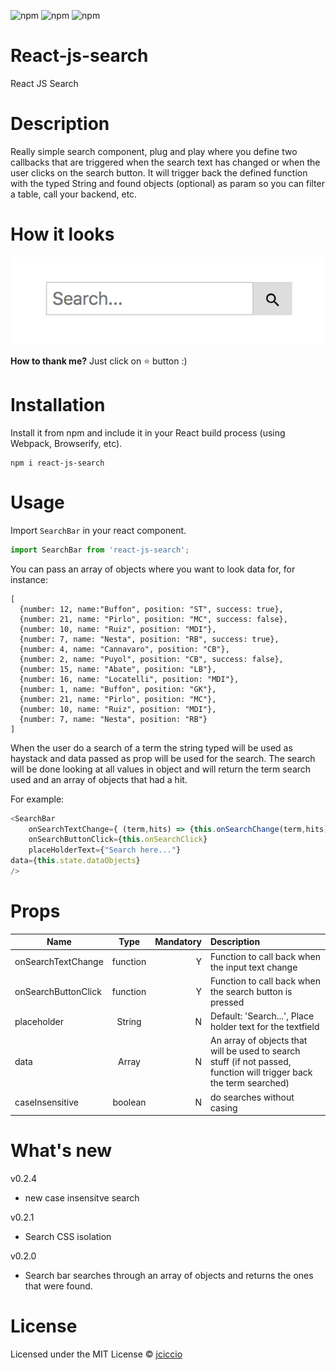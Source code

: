 
![npm](https://img.shields.io/npm/dt/react-js-search.svg)
![npm](https://img.shields.io/npm/v/react-js-search.svg)
![npm](https://img.shields.io/npm/l/react-js-search.svg)

# React-js-search
React JS Search

# Description

Really simple search component, plug and play where you define two callbacks that are triggered when the search text has changed or when the user clicks on the search button. It will trigger back the defined function with the typed String and found objects (optional) as param so you can filter a table, call your backend, etc. 

# How it looks

![alt text](screenshots/search.png "React JS Search")

**How to thank me?**
Just click on ⭐️ button :)

# Installation

Install it from npm and include it in your React build process (using Webpack, Browserify, etc).

```
npm i react-js-search
```

# Usage

Import `SearchBar` in your react component.

```javascript
import SearchBar from 'react-js-search';
```

You can pass an array of objects where you want to look data for, for instance:

```jacascript
[ 
  {number: 12, name:"Buffon", position: "ST", success: true},
  {number: 21, name: "Pirlo", position: "MC", success: false},
  {number: 10, name: "Ruiz", position: "MDI"},
  {number: 7, name: "Nesta", position: "RB", success: true},
  {number: 4, name: "Cannavaro", position: "CB"},
  {number: 2, name: "Puyol", position: "CB", success: false},
  {number: 15, name: "Abate", position: "LB"},
  {number: 16, name: "Locatelli", position: "MDI"},
  {number: 1, name: "Buffon", position: "GK"},
  {number: 21, name: "Pirlo", position: "MC"},
  {number: 10, name: "Ruiz", position: "MDI"},
  {number: 7, name: "Nesta", position: "RB"}
]
```

When the user do a search of a term the string typed will be used as haystack and data passed as prop will be used for the search. The search will be done looking at all values in object and will return the term search used and an array of objects that had a hit.


For example:
```javascript
<SearchBar 
	onSearchTextChange={ (term,hits) => {this.onSearchChange(term,hits)}}
	onSearchButtonClick={this.onSearchClick}
	placeHolderText={"Search here..."}
data={this.state.dataObjects}
/>
```

# Props

| Name        | Type            | Mandatory | Description 
| ------------- |:-------------:| -----:|:-----|
| onSearchTextChange      | function | Y | Function to call back when the input text change |
| onSearchButtonClick | function     | Y| Function to call back when the search button is pressed |
| placeholder | String   |N  | Default: 'Search...', Place holder text for the textfield |
| data | Array |N| An array of objects that will be used to search stuff (if not passed, function will trigger back the term searched)| 
| caseInsensitive | boolean |N| do searches without casing| 



# What's new

v0.2.4
* new case insensitve search

v0.2.1
* Search CSS isolation

v0.2.0
* Search bar searches through an array of objects and returns the ones that were found.


# License 

Licensed under the MIT License © [jciccio](https://www.npmjs.com/~jciccio)

